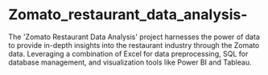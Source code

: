 # Zomato_restaurant_data_analysis-
The 'Zomato Restaurant Data Analysis' project harnesses the power of data to provide in-depth insights into the restaurant industry through the Zomato data. Leveraging a combination of Excel for data preprocessing, SQL for database management, and visualization tools like Power BI and Tableau. 
